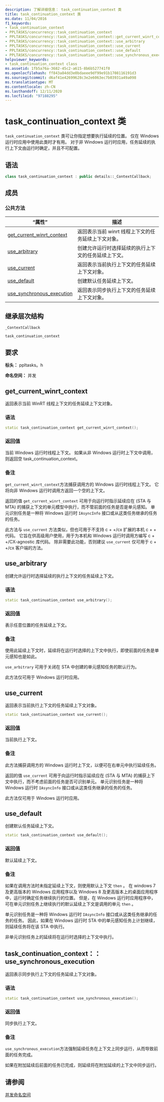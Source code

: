 ```yaml
---
description: 了解详细信息： task_continuation_context 类
title: task_continuation_context 类
ms.date: 11/04/2016
f1_keywords:
- task_continuation_context
- PPLTASKS/concurrency::task_continuation_context
- PPLTASKS/concurrency::task_continuation_context::get_current_winrt_context
- PPLTASKS/concurrency::task_continuation_context::use_arbitrary
- PPLTASKS/concurrency::task_continuation_context::use_current
- PPLTASKS/concurrency::task_continuation_context::use_default
- PPLTASKS/concurrency::task_continuation_context::use_synchronous_execution
helpviewer_keywords:
- task_continuation_context class
ms.assetid: 1fb5a76a-3682-45c2-a615-8b6b527741f0
ms.openlocfilehash: ff843a84dd3e0bdaeee9df99e91b1708116191d3
ms.sourcegitcommit: d6af41e42699628c3e2e6063ec7b03931a49a098
ms.translationtype: MT
ms.contentlocale: zh-CN
ms.lasthandoff: 12/11/2020
ms.locfileid: "97188295"
---
```

# <a name="task_continuation_context-class"></a>task_continuation_context 类

`task_continuation_context` 类可让你指定想要执行延续的位置。 仅在 Windows 运行时应用中使用此类时才有用。 对于非 Windows 运行时应用，任务延续的执行上下文由运行时确定，并且不可配置。

## <a name="syntax"></a>语法

```cpp
class task_continuation_context : public details::_ContextCallback;
```

## <a name="members"></a>成员

### <a name="public-methods"></a>公共方法

|“属性”|描述|
|----------|-----------------|
|[get_current_winrt_context](#get_current_winrt_context)|返回表示当前 winrt 线程上下文的任务延续上下文对象。|
|[use_arbitrary](#use_arbitrary)|创建允许运行时选择延续的执行上下文的任务延续上下文。|
|[use_current](#use_current)|返回表示当前执行上下文的任务延续上下文对象。|
|[use_default](#use_default)|创建默认任务延续上下文。|
|[use_synchronous_execution](#use_synchronous_execution)|返回表示同步执行上下文的任务延续上下文对象。|

## <a name="inheritance-hierarchy"></a>继承层次结构

`_ContextCallback`

`task_continuation_context`

## <a name="requirements"></a>要求

**标头：** ppltasks。h

**命名空间：** 并发

## <a name="get_current_winrt_context"></a><a name="get_current_winrt_context"></a> get_current_winrt_context

返回表示当前 WinRT 线程上下文的任务延续上下文对象。

### <a name="syntax"></a>语法

```cpp
static task_continuation_context get_current_winrt_context();
```

### <a name="return-value"></a>返回值

当前 Windows 运行时线程上下文。 如果从非 Windows 运行时上下文中调用，则返回空 task_continuation_context。

### <a name="remarks"></a>备注

`get_current_winrt_context`方法捕获调用方的 Windows 运行时线程上下文。 它将向非 Windows 运行时调用方返回一个空的上下文。

返回的值 `get_current_winrt_context` 可用于向运行时指示延续应在 (STA 与 MTA) 的捕获上下文的单元模型中执行，而不管前面的任务是否是单元感知。 单元识别任务是一种将 Windows 运行时 `IAsyncInfo` 接口或从这类任务继承的任务的任务。

此方法与  `use_current` 方法类似，但也可用于不支持 c + +/cx 扩展的本机 c + + 代码。 它旨在供高级用户使用，用于为本机和 Windows 运行时调用方编写 c + +/CX-agnostic 库代码。 除非需要此功能，否则建议 `use_current` 仅可用于 c + +/cx 客户端的方法。

## <a name="use_arbitrary"></a><a name="use_arbitrary"></a> use_arbitrary

创建允许运行时选择延续的执行上下文的任务延续上下文。

### <a name="syntax"></a>语法

```cpp
static task_continuation_context use_arbitrary();
```

### <a name="return-value"></a>返回值

表示任意位置的任务延续上下文。

### <a name="remarks"></a>备注

使用此延续上下文时，延续将在运行时选择的上下文中执行，即使前面的任务是单元感知也是如此。

`use_arbitrary` 可用于关闭在 STA 中创建的单元感知任务的默认行为。

此方法仅可用于 Windows 运行时应用。

## <a name="use_current"></a><a name="use_current"></a> use_current

返回表示当前执行上下文的任务延续上下文对象。

```cpp
static task_continuation_context use_current();
```

### <a name="return-value"></a>返回值

当前执行上下文。

### <a name="remarks"></a>备注

此方法捕获调用方的 Windows 运行时上下文，以便可在右单元中执行延续任务。

返回的值 `use_current` 可用于向运行时指示延续应在 (STA 与 MTA) 的捕获上下文中执行，而不考虑前面的任务是否可识别单元。 单元识别任务是一种将 Windows 运行时 `IAsyncInfo` 接口或从这类任务继承的任务的任务。

此方法仅可用于 Windows 运行时应用。

## <a name="use_default"></a><a name="use_default"></a> use_default

创建默认任务延续上下文。

```cpp
static task_continuation_context use_default();
```

### <a name="return-value"></a>返回值

默认延续上下文。

### <a name="remarks"></a>备注

如果在调用方法时未指定延续上下文，则使用默认上下文 `then` 。 在 windows 7 及更高版本的 Windows 应用程序以及 Windows 8 及更高版本上的桌面应用程序中，运行时确定任务继续执行的位置。 但是，在 Windows 运行时应用程序中，可在单元识别任务上继续执行的默认延续上下文是调用的单元 `then` 。

单元识别任务是一种将 Windows 运行时 `IAsyncInfo` 接口或从这类任务继承的任务的任务。 因此，如果在 Windows 运行时 STA 中的单元感知任务上计划继续，则延续任务将在该 STA 中执行。

非单元识别任务上的延续将在运行时选择的上下文中执行。

## <a name="task_continuation_contextuse_synchronous_execution"></a><a name="use_synchronous_execution"></a> task_continuation_context：： use_synchronous_execution

返回表示同步执行上下文的任务延续上下文对象。

### <a name="syntax"></a>语法

```cpp
static task_continuation_context use_synchronous_execution();
```

### <a name="return-value"></a>返回值

同步执行上下文。

### <a name="remarks"></a>备注

`use_synchronous_execution`方法强制延续任务在上下文上同步运行，从而导致前面的任务完成。

如果在附加延续后前面的任务已完成，则延续将在附加延续的上下文中同步运行。

## <a name="see-also"></a>请参阅

[并发命名空间](concurrency-namespace.md)
